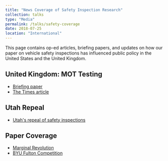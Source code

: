 ```yaml
---
title: "News Coverage of Safety Inspection Research"
collection: talks
type: "Media"
permalink: /talks/safety-coverage
date: 2018-07-25
location: "International"
---
```


This page contains op-ed articles, briefing papers, and updates on how our paper on vehicle safety inspections has influenced public policy in the United States and the United Kingdom. 



United Kingdom: MOT Testing
-----
* [Briefing paper](https://static1.squarespace.com/static/56eddde762cd9413e151ac92/t/5b57640b562fa7157864ac62/1532453906216/MOT+paper+final+pdf+%281%29.pdf)
* [The Times article](https://www.thetimes.co.uk/article/mot-testing-distracts-from-the-real-danger-drivers-qgqtknj7w)

Utah Repeal
-----
* [Utah's repeal of safety inspections](https://www.spauldinglaw.com/blog/the-repeal-of-safety-inspections)

Paper Coverage
------
* [Marginal Revolution](https://marginalrevolution.com/marginalrevolution/2018/03/vehicle-safety-inspections-dont-increase-safety.html)
* [BYU Fulton Competition](https://fhssbyu.com/tag/alex-hoagland/)
